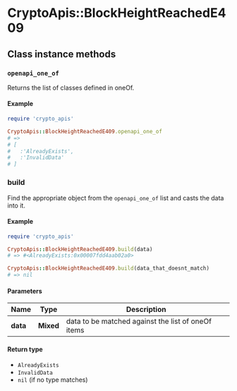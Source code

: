 # CryptoApis::BlockHeightReachedE409

## Class instance methods

### `openapi_one_of`

Returns the list of classes defined in oneOf.

#### Example

```ruby
require 'crypto_apis'

CryptoApis::BlockHeightReachedE409.openapi_one_of
# =>
# [
#   :'AlreadyExists',
#   :'InvalidData'
# ]
```

### build

Find the appropriate object from the `openapi_one_of` list and casts the data into it.

#### Example

```ruby
require 'crypto_apis'

CryptoApis::BlockHeightReachedE409.build(data)
# => #<AlreadyExists:0x00007fdd4aab02a0>

CryptoApis::BlockHeightReachedE409.build(data_that_doesnt_match)
# => nil
```

#### Parameters

| Name | Type | Description |
| ---- | ---- | ----------- |
| **data** | **Mixed** | data to be matched against the list of oneOf items |

#### Return type

- `AlreadyExists`
- `InvalidData`
- `nil` (if no type matches)


